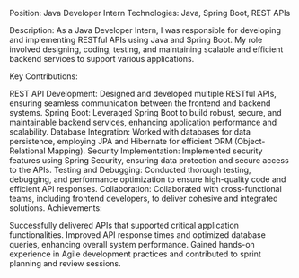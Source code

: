 Position: Java Developer Intern
Technologies: Java, Spring Boot, REST APIs

Description:
As a Java Developer Intern, I was responsible for developing and implementing RESTful APIs using Java and Spring Boot. My role involved designing, coding, testing, and maintaining scalable and efficient backend services to support various applications.

Key Contributions:

REST API Development: Designed and developed multiple RESTful APIs, ensuring seamless communication between the frontend and backend systems.
Spring Boot: Leveraged Spring Boot to build robust, secure, and maintainable backend services, enhancing application performance and scalability.
Database Integration: Worked with databases for data persistence, employing JPA and Hibernate for efficient ORM (Object-Relational Mapping).
Security Implementation: Implemented security features using Spring Security, ensuring data protection and secure access to the APIs.
Testing and Debugging: Conducted thorough testing, debugging, and performance optimization to ensure high-quality code and efficient API responses.
Collaboration: Collaborated with cross-functional teams, including frontend developers, to deliver cohesive and integrated solutions.
Achievements:

Successfully delivered APIs that supported critical application functionalities.
Improved API response times and optimized database queries, enhancing overall system performance.
Gained hands-on experience in Agile development practices and contributed to sprint planning and review sessions.

